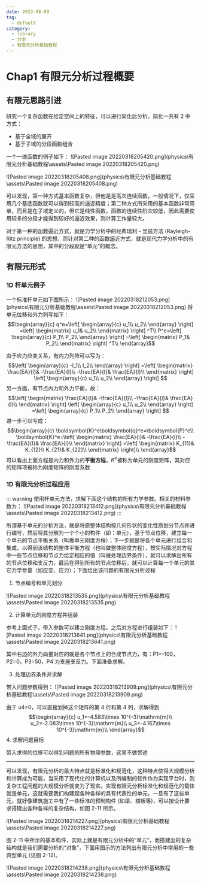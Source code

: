 ```yaml
---
date: 2022-08-09
tag:
  - default
category:
  - library
  - 力学
  - 有限元分析基础教程
---
```



# Chap1 有限元分析过程概要

## 有限元思路引进

研究一个复杂函数在给定空间上的特征，可以进行简化后分析。简化一共有 2 中方式：
- 基于全域的展开
- 基于子域的分段函数组合

一个一维函数的例子如下：
![Pasted image 20220318205420.png](physics\有限元分析基础教程\assets\Pasted image 20220318205420.png)

![Pasted image 20220318205408.png](physics\有限元分析基础教程\assets\Pasted image 20220318205408.png)

可以发现，第一种方式基本函数复杂，但他是是高次连续函数，一般情况下，仅采用几个基底函数就可以得到较高的逼近精度；第二种方式所采用的基本函数非常简单，而且是在子域定义的，但它是线性函数，函数的连续性阶次较低，因此需要使用较多的分段才能得到较好的逼近效果，则计算工作量较大。

对于第一种的函数逼近方式，就是力学分析中的经典瑞利 - 里兹方法 (Rayleigh-Ritz principle) 的思想，而针对第二种的函数逼近方式，就是现代力学分析中的有限元方法的思想，其中的分段就是“单元”的概念。

## 有限元形式

### 1D 杆单元例子

一个标准杆单元如下图所示：
![Pasted image 20220318212053.png](physics\有限元分析基础教程\assets\Pasted image 20220318212053.png)
将单元位移和外力列写如下：
$$\begin{array}{c}
	q^e=\left[ \begin{array}{c}
	u_1\\
	u_2\\
\end{array} \right] =\left[ \begin{matrix}
	u_1&		u_2\\
\end{matrix} \right] ^T\\
	P^e=\left[ \begin{array}{c}
	P_1\\
	P_2\\
\end{array} \right] =\left[ \begin{matrix}
	P_1&		P_2\\
\end{matrix} \right] ^T\\
\end{array}$$

由于应力应变关系，有内力列阵可以写为：
$$\left[ \begin{array}{c}
	-I_1\\
	I_2\\
\end{array} \right] =\left[ \begin{matrix}
	\frac{EA}{l}&		-\frac{EA}{l}\\
	-\frac{EA}{l}&		\frac{EA}{l}\\
\end{matrix} \right] \left[ \begin{array}{c}
	u_1\\
	u_2\\
\end{array} \right] $$
另一方面，有节点内力和外力平衡，故：
$$\left[ \begin{matrix}
	\frac{EA}{l}&		-\frac{EA}{l}\\
	-\frac{EA}{l}&		\frac{EA}{l}\\
\end{matrix} \right] \left[ \begin{array}{c}
	u_1\\
	u_2\\
\end{array} \right] =\left[ \begin{array}{c}
	P_1\\
	P_2\\
\end{array} \right] $$
进一步可以写成：
$$\begin{array}{c}
	\boldsymbol{K}^e\boldsymbol{q}^e=\boldsymbol{P}^e\\
	\boldsymbol{K}^e=\left[ \begin{matrix}
	\frac{EA}{l}&		-\frac{EA}{l}\\
	-\frac{EA}{l}&		\frac{EA}{l}\\
\end{matrix} \right] =\left[ \begin{matrix}
	K_{11}&		K_{12}\\
	K_{21}&		K_{22}\\
\end{matrix} \right]\\
\end{array}$$
可以看出上面方程是内力和外力的**平衡方程**，$K^e$被称为单元的刚度矩阵，其对应的矩阵项被称为刚度矩阵的刚度系数

### 1D 有限元分析过程应用

::: warning 
使用杆单元方法，求解下面这个结构的所有力学参数。相关的材料参数为：
![Pasted image 20220318213412.png](physics\有限元分析基础教程\assets\Pasted image 20220318213412.png)
:::

所谓基于单元的分析方法，就是将原整体结构按几何形状的变化性质划分节点并进行编号，然后将其分解为一个个小的构件（即：单元），基于节点位移，建立每一个单元的节点平衡关系（叫做单元刚度方程）；下一步就是将各个单元进行组合和集成，以得到该结构的整体平衡方程（也叫做整体刚度方程），按实际情况对方程中一些节点位移和节点力给定相应的值（叫做处理边界条件），就可以求解出所有的节点位移和支反力，最后在得到所有的节点位移后，就可以计算每一个单元的其它力学参量（如应变、应力）；下面给出该问题的有限元分析过程

1. 节点编号和单元划分

![Pasted image 20220318213535.png](physics\有限元分析基础教程\assets\Pasted image 20220318213535.png)

2. 计算单元的刚度方程并组装

参考上面式子，带入参数可以建立刚度方程。之后对方程进行组装如下：
![Pasted image 20220318213641.png](physics\有限元分析基础教程\assets\Pasted image 20220318213641.png)

其中右边的外力向量对应的就是各个节点上的合成节点力，有：P1=-100，P2=0，P3=50，P4 为支座支反力。下面准备求解。

3. 处理边界条件并求解

带入问题参数得到：
![Pasted image 20220318213909.png](physics\有限元分析基础教程\assets\Pasted image 20220318213909.png)

由于 u4=0，可以直接划掉这个矩阵的第 4 行和第 4 列，求解得到 $$\begin{array}{c}
	u_1=-4.583\times 10^{-3}\mathrm{m}\\
	u_2=-2.083\times 10^{-3}\mathrm{m}\\
	u_3=-4.167\times 10^{-3}\mathrm{m}\\
\end{array}$$
4. 求解问题目标

带入求得的位移可以得到问题的所有物理参数，这里不做赘述

---
可以发现，有限元分析的最大特点就是标准化和规范化，这种特点使得大规模分析和计算成为可能，当采用了现代化的计算机以及所编制的软件作为实现平台时，则复杂工程问题的大规模分析就变为了现实。实现有限元分析标准化和规范化的载体就是单元，这就需要我们构建起各种各样的具有代表性的单元，一旦有了这些单元，就好像建筑施工中有了一些标准的预制构件 (如梁、楼板等)，可以按设计要求搭建出各种各样的复杂结构，如图 2-11 所示。

![Pasted image 20220318214227.png](physics\有限元分析基础教程\assets\Pasted image 20220318214227.png)

图 2-11 中所示的基本构件，实际上就是有限元分析中的“单元”，而搭建出的复杂结构就是我们需要分析的“对象”，下面用图示的方法列出有限元分析中常用的一些典型单元 (见图 2-12)。

![Pasted image 20220318214238.png](physics\有限元分析基础教程\assets\Pasted image 20220318214238.png)
